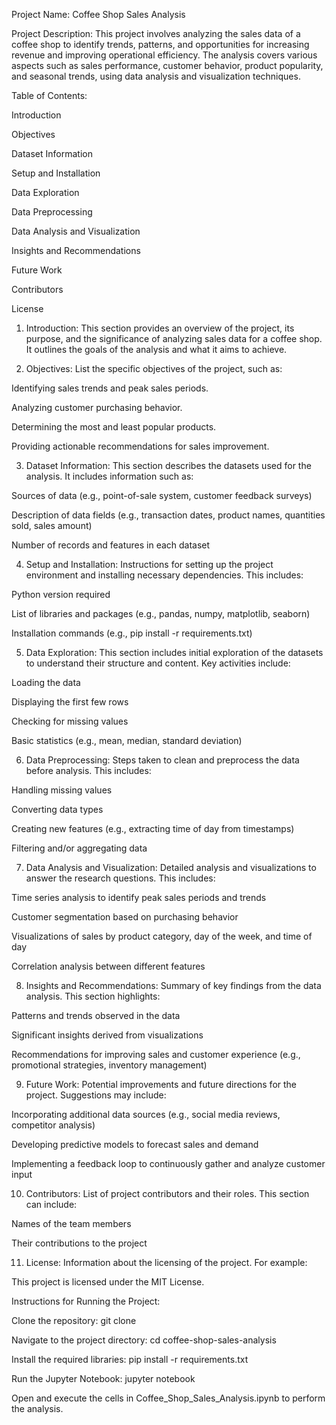 Project Name: Coffee Shop Sales Analysis

Project Description: This project involves analyzing the sales data of a coffee shop to identify trends, patterns, and opportunities for increasing revenue and improving operational efficiency. The analysis covers various aspects such as sales performance, customer behavior, product popularity, and seasonal trends, using data analysis and visualization techniques.

Table of Contents:

Introduction

Objectives

Dataset Information

Setup and Installation

Data Exploration

Data Preprocessing

Data Analysis and Visualization

Insights and Recommendations

Future Work

Contributors

License

1. Introduction: This section provides an overview of the project, its purpose, and the significance of analyzing sales data for a coffee shop. It outlines the goals of the analysis and what it aims to achieve.

2. Objectives: List the specific objectives of the project, such as:

Identifying sales trends and peak sales periods.

Analyzing customer purchasing behavior.

Determining the most and least popular products.

Providing actionable recommendations for sales improvement.

3. Dataset Information: This section describes the datasets used for the analysis. It includes information such as:

Sources of data (e.g., point-of-sale system, customer feedback surveys)

Description of data fields (e.g., transaction dates, product names, quantities sold, sales amount)

Number of records and features in each dataset

4. Setup and Installation: Instructions for setting up the project environment and installing necessary dependencies. This includes:

Python version required

List of libraries and packages (e.g., pandas, numpy, matplotlib, seaborn)

Installation commands (e.g., pip install -r requirements.txt)

5. Data Exploration: This section includes initial exploration of the datasets to understand their structure and content. Key activities include:

Loading the data

Displaying the first few rows

Checking for missing values

Basic statistics (e.g., mean, median, standard deviation)

6. Data Preprocessing: Steps taken to clean and preprocess the data before analysis. This includes:

Handling missing values

Converting data types

Creating new features (e.g., extracting time of day from timestamps)

Filtering and/or aggregating data

7. Data Analysis and Visualization: Detailed analysis and visualizations to answer the research questions. This includes:

Time series analysis to identify peak sales periods and trends

Customer segmentation based on purchasing behavior

Visualizations of sales by product category, day of the week, and time of day

Correlation analysis between different features

8. Insights and Recommendations: Summary of key findings from the data analysis. This section highlights:

Patterns and trends observed in the data

Significant insights derived from visualizations

Recommendations for improving sales and customer experience (e.g., promotional strategies, inventory management)

9. Future Work: Potential improvements and future directions for the project. Suggestions may include:

Incorporating additional data sources (e.g., social media reviews, competitor analysis)

Developing predictive models to forecast sales and demand

Implementing a feedback loop to continuously gather and analyze customer input

10. Contributors: List of project contributors and their roles. This section can include:

Names of the team members

Their contributions to the project

11. License: Information about the licensing of the project. For example:

This project is licensed under the MIT License.

Instructions for Running the Project:

Clone the repository: git clone <repository-url>

Navigate to the project directory: cd coffee-shop-sales-analysis

Install the required libraries: pip install -r requirements.txt

Run the Jupyter Notebook: jupyter notebook

Open and execute the cells in Coffee_Shop_Sales_Analysis.ipynb to perform the analysis.
